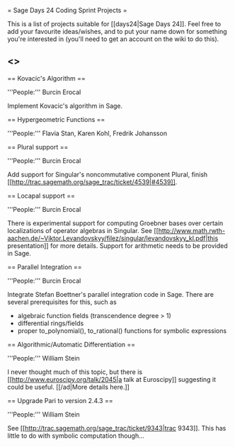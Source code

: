 = Sage Days 24 Coding Sprint Projects =

This is a list of projects suitable for [[days24|Sage Days 24]]. Feel free to add your favourite ideas/wishes, and to put your name down for something you're interested in (you'll need to get an account on the wiki to do this).

## <<TableOfContents>>

== Kovacic's Algorithm ==

'''People:''' Burcin Erocal

Implement Kovacic's algorithm in Sage.

== Hypergeometric Functions ==

'''People:''' Flavia Stan, Karen Kohl, Fredrik Johansson

== Plural support ==

'''People:''' Burcin Erocal

Add support for Singular's noncommutative component Plural, finish [[http://trac.sagemath.org/sage_trac/ticket/4539|#4539]].

== Locapal support ==

'''People:''' Burcin Erocal

There is experimental support for computing Groebner bases over certain localizations of operator algebras in Singular. See [[http://www.math.rwth-aachen.de/~Viktor.Levandovskyy/filez/singular/levandovskyy_kl.pdf|this presentation]] for more details. Support for arithmetic needs to be provided in Sage.

== Parallel Integration ==

'''People:''' Burcin Erocal

Integrate Stefan Boettner's parallel integration code in Sage. There are several prerequisites for this, such as
 * algebraic function fields (transcendence degree > 1)
 * differential rings/fields
 * proper to_polynomial(), to_rational() functions for symbolic expressions

== Algorithmic/Automatic Differentiation ==

'''People:''' William Stein

I never thought much of this topic, but there is [[http://www.euroscipy.org/talk/2045|a talk at Euroscipy]] suggesting it could be useful.    [[/ad|More details here.]]

== Upgrade Pari to version 2.4.3 ==

'''People:''' William Stein

See [[http://trac.sagemath.org/sage_trac/ticket/9343|trac 9343]].  This has little to do with symbolic computation though...
